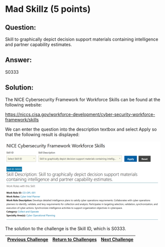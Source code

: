 # Mad Skillz (5 points)

## Question:

Skill to graphically depict decision support materials containing intelligence and partner capability estimates.

## Answer:

S0333

## Solution:

The NICE Cybersecurity Framework for Workforce Skills can be found at the following website:

https://niccs.cisa.gov/workforce-development/cyber-security-workforce-framework/skills

We can enter the question into the description textbox and select Apply so that the following result is displayed:

![nice-screenshot.png](nice-screenshot.png)

The solution to the challenge is the Skill ID, which is S0333.

| [Previous Challenge](/Challenges/Collect-And-Operate/1/README.md#top) | [Return to Challenges](/Challenges/../../../#modules) | [Next Challenge](/Challenges/Collect-And-Operate/3/README.md#top) |
| :------- | :-----: | ------: |